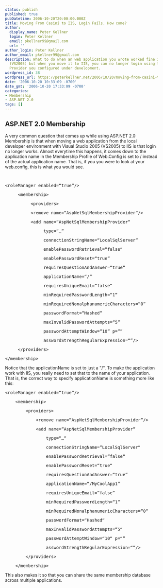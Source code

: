 ```yaml
---
status: publish
published: true
pubDatetime: 2006-10-20T20:00:00.000Z
title: Moving From Casini to IIS, Login Fails. How come?
author:
  display_name: Peter Kellner
  login: Peter Kellner
  email: pkellner99@gmail.com
  url: ''
author_login: Peter Kellner
author_email: pkellner99@gmail.com
description: What to do when an web application you wrote worked fine in developement
  (VS2005) but when you move it to IIS, you can no longer login using the Membership
  Provider you configured under development.
wordpress_id: 38
wordpress_url: https://peterkellner.net/2006/10/20/moving-from-casini-to-iis-login-fails-how-come/
date: '2006-10-20 10:33:09 -0700'
date_gmt: '2006-10-20 17:33:09 -0700'
categories:
- Membership
- ASP.NET 2.0
tags: []
---
```

<h2>ASP.NET 2.0 Membership</h2>
<p>A very common question that comes up while using ASP.NET 2.0 Membership is that when moving a web application from the local developer environment with Visual Studio 2005 (VS2005) to IIS is that login no longer works. Almost everytime this happens, it comes down to the application name in the Membership Profile of Web.Config is set to / instead of the actual application name. That is, if you you were to look at your web.config, this is what you would see.</p>
<p> <!--more-->  <br /> 
<div class="csharpcode">
<pre class="alt"><span class="kwrd">&lt;</span><span class="html">roleManager</span> <span class="attr">enabled</span>=“<span class="attr">true</span>“<span class="kwrd">/&gt;</span></pre>
<pre>     <span class="kwrd">&lt;</span><span class="html">membership</span><span class="kwrd">&gt;</span></pre>
<pre class="alt">          <span class="kwrd">&lt;</span><span class="html">providers</span><span class="kwrd">&gt;</span></pre>
<pre>          <span class="kwrd">&lt;</span><span class="html">remove</span> <span class="attr">name</span>=“<span class="attr">AspNetSqlMembershipProvider</span>“<span class="kwrd">/&gt;</span></pre>
<pre class="alt">          <span class="kwrd">&lt;</span><span class="html">add</span> <span class="attr">name</span>=“<span class="attr">AspNetSqlMembershipProvider</span>“</pre>
<pre>               <span class="attr">type</span>=“…“</pre>
<pre class="alt">               <span class="attr">connectionStringName</span>=“<span class="attr">LocalSqlServer</span>“</pre>
<pre>               <span class="attr">enablePasswordRetrieval</span>=“<span class="attr">false</span>“</pre>
<pre class="alt">               <span class="attr">enablePasswordReset</span>=“<span class="attr">true</span>“</pre>
<pre>               <span class="attr">requiresQuestionAndAnswer</span>=“<span class="attr">true</span>“</pre>
<pre class="alt">               <span class="attr">applicationName</span>=“/“</pre>
<pre>               <span class="attr">requiresUniqueEmail</span>=“<span class="attr">false</span>“</pre>
<pre class="alt">               <span class="attr">minRequiredPasswordLength</span>=“<span class="attr">1</span>“</pre>
<pre>               <span class="attr">minRequiredNonalphanumericCharacters</span>=“<span class="attr">0</span>“</pre>
<pre class="alt">               <span class="attr">passwordFormat</span>=“<span class="attr">Hashed</span>“</pre>
<pre>               <span class="attr">maxInvalidPasswordAttempts</span>=“<span class="attr">5</span>“</pre>
<pre class="alt">               <span class="attr">passwordAttemptWindow</span>=“<span class="attr">10</span>“ <span class="attr">p</span>=“”</pre>
<pre>               <span class="attr">asswordStrengthRegularExpression</span>=“”<span class="kwrd">/&gt;</span></pre>
<pre class="alt">     <span class="kwrd">&lt;/</span><span class="html">providers</span><span class="kwrd">&gt;</span></pre>
<pre><span class="kwrd">&lt;/</span><span class="html">membership</span><span class="kwrd">&gt;</span></pre>
</div>
<p></p>
<p>Notice that the applicationName is set to just a &quot;/&quot;. To make the application work with IIS, you really need to set that to the name of your application. That is, the correct way to specify applicationName is something more like this:</p>
<p></p>
<div class="csharpcode">
<pre class="alt"><span class="kwrd">&lt;</span><span class="html">roleManager</span> <span class="attr">enabled</span>=“<span class="attr">true</span>“<span class="kwrd">/&gt;</span></pre>
<pre>    <span class="kwrd">&lt;</span><span class="html">membership</span><span class="kwrd">&gt;</span></pre>
<pre class="alt">        <span class="kwrd">&lt;</span><span class="html">providers</span><span class="kwrd">&gt;</span></pre>
<pre>            <span class="kwrd">&lt;</span><span class="html">remove</span> <span class="attr">name</span>=“<span class="attr">AspNetSqlMembershipProvider</span>“<span class="kwrd">/&gt;</span></pre>
<pre class="alt">            <span class="kwrd">&lt;</span><span class="html">add</span> <span class="attr">name</span>=“<span class="attr">AspNetSqlMembershipProvider</span>“</pre>
<pre>                <span class="attr">type</span>=“…“</pre>
<pre class="alt">                <span class="attr">connectionStringName</span>=“<span class="attr">LocalSqlServer</span>“</pre>
<pre>                <span class="attr">enablePasswordRetrieval</span>=“<span class="attr">false</span>“</pre>
<pre class="alt">                <span class="attr">enablePasswordReset</span>=“<span class="attr">true</span>“</pre>
<pre>                <span class="attr">requiresQuestionAndAnswer</span>=“<span class="attr">true</span>“</pre>
<pre class="alt">                <span class="attr">applicationName</span>=“/<span class="attr">MyCoolApp1</span>“</pre>
<pre>                <span class="attr">requiresUniqueEmail</span>=“<span class="attr">false</span>“</pre>
<pre class="alt">                <span class="attr">minRequiredPasswordLength</span>=“<span class="attr">1</span>“</pre>
<pre>                <span class="attr">minRequiredNonalphanumericCharacters</span>=“<span class="attr">0</span>“</pre>
<pre class="alt">                <span class="attr">passwordFormat</span>=“<span class="attr">Hashed</span>“</pre>
<pre>                <span class="attr">maxInvalidPasswordAttempts</span>=“<span class="attr">5</span>“</pre>
<pre class="alt">                <span class="attr">passwordAttemptWindow</span>=“<span class="attr">10</span>“ <span class="attr">p</span>=“”</pre>
<pre>                <span class="attr">asswordStrengthRegularExpression</span>=“”<span class="kwrd">/&gt;</span></pre>
<pre class="alt">        <span class="kwrd">&lt;/</span><span class="html">providers</span><span class="kwrd">&gt;</span></pre>
<pre>    <span class="kwrd">&lt;/</span><span class="html">membership</span><span class="kwrd">&gt;</span></pre>
</div>
<p></p>
<p>This also makes it so that you can share the same membership database across multiple applications.</p>
